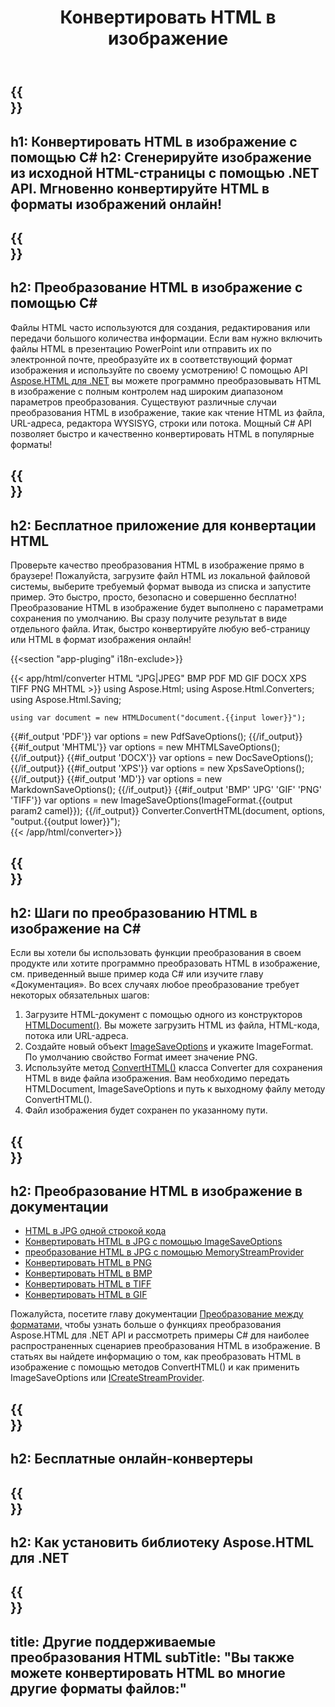﻿---
translation: true
template: /templates/_template-conversion-child.md
title: Конвертировать HTML в изображение
description: Преобразование HTML в изображение на C#. Легко используйте API в любом приложении .NET. Попробуйте онлайн-конвертер HTML в изображения бесплатно!
url: /net/conversion/html-to-image/
family: html
platformtag: net
feature: conversion
informat: HTML
outformat: Image
otherformats: PDF DOCX XPS JPEG GIF PNG TIFF BMP XHTML MHTML MD
---

{{<section banner>}}
---
h1: Конвертировать HTML в изображение с помощью C#
h2: Сгенерируйте изображение из исходной HTML-страницы с помощью .NET API. Мгновенно конвертируйте HTML в форматы изображений онлайн!
---

{{<section overview>}}
---
h2: Преобразование HTML в изображение с помощью C#
---

Файлы HTML часто используются для создания, редактирования или передачи большого количества информации. Если вам нужно включить файлы HTML в презентацию PowerPoint или отправить их по электронной почте, преобразуйте их в соответствующий формат изображения и используйте по своему усмотрению! С помощью API [Aspose.HTML для .NET](https://products.aspose.com/html/net/) вы можете программно преобразовывать HTML в изображение с полным контролем над широким диапазоном параметров преобразования. Существуют различные случаи преобразования HTML в изображение, такие как чтение HTML из файла, URL-адреса, редактора WYSISYG, строки или потока. Мощный C# API позволяет быстро и качественно конвертировать HTML в популярные форматы!

{{<section demos>}}
---
h2: Бесплатное приложение для конвертации HTML
---

Проверьте качество преобразования HTML в изображение прямо в браузере! Пожалуйста, загрузите файл HTML из локальной файловой системы, выберите требуемый формат вывода из списка и запустите пример. Это быстро, просто, безопасно и совершенно бесплатно! Преобразование HTML в изображение будет выполнено с параметрами сохранения по умолчанию. Вы сразу получите результат в виде отдельного файла. Итак, быстро конвертируйте любую веб-страницу или HTML в формат изображения онлайн!

{{<section "app-pluging" i18n-exclude>}}

{{< app/html/converter HTML "JPG|JPEG" BMP PDF MD  GIF DOCX XPS TIFF PNG MHTML >}}
using Aspose.Html;
using Aspose.Html.Converters;
using Aspose.Html.Saving;

    using var document = new HTMLDocument("document.{{input lower}}");
{{#if_output 'PDF'}}
    var options = new PdfSaveOptions();
{{/if_output}}
{{#if_output 'MHTML'}}
    var options = new MHTMLSaveOptions();
{{/if_output}}
{{#if_output 'DOCX'}}
    var options = new DocSaveOptions();
{{/if_output}}
{{#if_output 'XPS'}}
    var options = new XpsSaveOptions();
{{/if_output}}
{{#if_output 'MD'}}
    var options = new MarkdownSaveOptions();
{{/if_output}}
{{#if_output 'BMP' 'JPG' 'GIF' 'PNG' 'TIFF'}}
    var options = new ImageSaveOptions(ImageFormat.{{output param2 camel}});
{{/if_output}}
    Converter.ConvertHTML(document, options, "output.{{output lower}}");   
{{< /app/html/converter>}} 


{{<section steps>}}
---
h2: Шаги по преобразованию HTML в изображение на C#
---

Если вы хотели бы использовать функции преобразования в своем продукте или хотите программно преобразовать HTML в изображение, см. приведенный выше пример кода C# или изучите главу «Документация». Во всех случаях любое преобразование требует некоторых обязательных шагов:

1. Загрузите HTML-документ с помощью одного из конструкторов [HTMLDocument()](https://reference.aspose.com/html/net/aspose.html/htmldocument/). Вы можете загрузить HTML из файла, HTML-кода, потока или URL-адреса.
1. Создайте новый объект [ImageSaveOptions](https://reference.aspose.com/html/net/aspose.html.saving/imagesaveoptions/) и укажите ImageFormat. По умолчанию свойство Format имеет значение PNG.
1. Используйте метод [ConvertHTML()](https://reference.aspose.com/html/net/aspose.html.converters/converter/converthtml/) класса Converter для сохранения HTML в виде файла изображения. Вам необходимо передать HTMLDocument, ImageSaveOptions и путь к выходному файлу методу ConvertHTML().
1. Файл изображения будет сохранен по указанному пути.

{{<section documentation>}}
---
h2: Преобразование HTML в изображение в документации
---

 - <a href="https://docs.aspose.com/html/net/converting-between-formats/html-to-jpg/#html-to-jpg-by-a-одной строкой кода " target="_blank">HTML в JPG одной строкой кода</a>
 - <a href="https://docs.aspose.com/html/net/converting-between-formats/html-to-jpg/#convert-html-to-jpg-using-imagesaveoptions" target="_blank" >Конвертировать HTML в JPG с помощью ImageSaveOptions</a>
 - <a href="https://docs.aspose.com/html/net/converting-between-formats/html-to-jpg/#output-stream-providers" target="_blank">преобразование HTML в JPG с помощью MemoryStreamProvider</a>
 - <a href="https://docs.aspose.com/html/net/converting-between-formats/html-to-png/" target="_blank">Конвертировать HTML в PNG</a>
 - <a href="https://docs.aspose.com/html/net/converting-between-formats/html-to-bmp/" target="_blank">Конвертировать HTML в BMP</a>
 - <a href="https://docs.aspose.com/html/net/converting-between-formats/html-to-tiff/" target="_blank">Конвертировать HTML в TIFF</a>
 - <a href="https://docs.aspose.com/html/net/converting-between-formats/html-to-gif/" target="_blank">Конвертировать HTML в GIF</a>

Пожалуйста, посетите главу документации [Преобразование между форматами,](https://docs.aspose.com/html/net/converting-between-formats/) чтобы узнать больше о функциях преобразования Aspose.HTML для .NET API и рассмотреть примеры C# для наиболее распространенных сценариев преобразования HTML в изображение. В статьях вы найдете информацию о том, как преобразовать HTML в изображение с помощью методов ConvertHTML() и как применить ImageSaveOptions или [ICreateStreamProvider](https://reference.aspose.com/html/net/aspose.html.io/icreatestreamprovider/).

{{<section online-converters>}}
---
h2: Бесплатные онлайн-конвертеры
---

{{<section get-started>}}
---
h2: Как установить библиотеку Aspose.HTML для .NET
---

{{<section other-conversions>}}
---
title: Другие поддерживаемые преобразования HTML
subTitle: "Вы также можете конвертировать HTML во многие другие форматы файлов:"
---